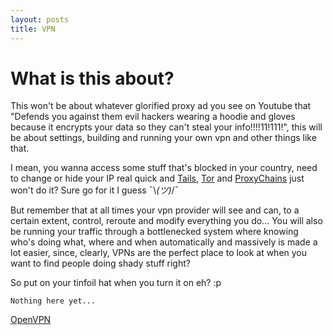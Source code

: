 ```yaml
---
layout: posts
title: VPN
---
```


# What is this about?
This won't be about whatever glorified proxy ad you see on Youtube that "Defends you against them evil hackers wearing a hoodie and gloves because it encrypts your data so they can't steal your info!!!!11!111!", this will be about settings, building and running your own vpn and other things like that.

I mean, you wanna access some stuff that's blocked in your country, need to change or hide your IP real quick and [Tails](https://tails.boum.org/install/), [Tor](https://www.torproject.org/) and [ProxyChains](https://github.com/haad/proxychains) just won't do it? Sure go for it I guess ¯\\_(ツ)_/¯

But remember that at all times your vpn provider will see and can, to a certain extent, control, reroute and modify everything you do... You will also be running your traffic through a bottlenecked system where knowing who's doing what, where and when automatically and massively is made a lot easier, since, clearly, VPNs are the perfect place to look at when you want to find people doing shady stuff right? 

So put on your tinfoil hat when you turn it on eh? :p

```
Nothing here yet...
```

[OpenVPN](./openvpn)